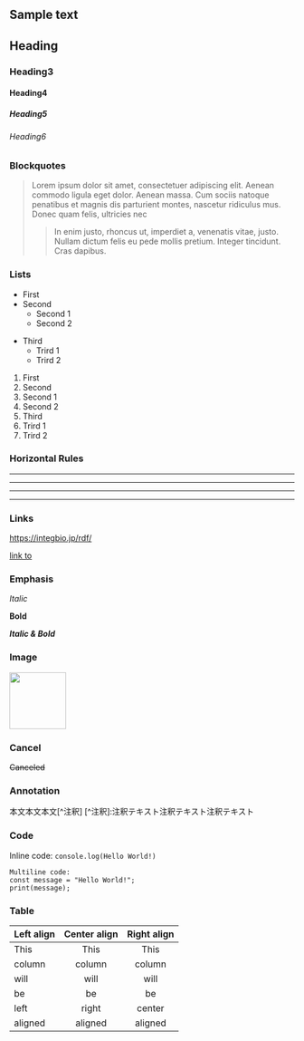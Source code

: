 ## Sample text

## Heading

### Heading3
#### Heading4
##### Heading5
###### Heading6

### Blockquotes

>Lorem ipsum dolor sit amet, consectetuer adipiscing elit. Aenean commodo ligula eget dolor. Aenean massa. Cum sociis natoque penatibus et magnis dis parturient montes, nascetur ridiculus mus. Donec quam felis, ultricies nec
>>In enim justo, rhoncus ut, imperdiet a, venenatis vitae, justo. Nullam dictum felis eu pede mollis pretium. Integer tincidunt. Cras dapibus.

### Lists

* First
* Second
  * Second 1
  * Second 2
- Third
  - Trird 1
  - Trird 2

1. First
2. Second
  1. Second 1
  2. Second 2
3. Third
  1. Trird 1
  2. Trird 2

### Horizontal Rules

* * *
***
- - -
---

### Links

<https://integbio.jp/rdf/>

[link to](https://integbio.jp/rdf/ "RDF Portal")

### Emphasis

*Italic*

**Bold**

***Italic & Bold***

### Image

<img src="https://integbio.jp/rdf/images/logotype-white.svg" width="100">

### Cancel

~~Canceled~~

### Annotation

本文本文本文\[^注釈]
\[^注釈]:注釈テキスト注釈テキスト注釈テキスト

### Code

Inline code: `console.log(Hello World!)`

```
Multiline code:
const message = "Hello World!";
print(message);
```

### Table

| Left align | Center align | Right align |
|:-----------|:------------:|:-----------:|
| This       |     This     |        This |
| column     |    column    |      column |
| will       |     will     |        will |
| be         |      be      |          be |
| left       |     right    |      center |
| aligned    |    aligned   |     aligned |

